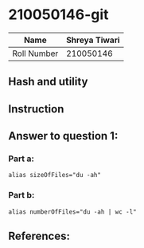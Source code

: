 # 210050146-git

| Name         | Shreya Tiwari |
|--------------|---------------|
| Roll Number  |  210050146    |

## Hash and utility

## Instruction

## Answer to question 1:

### Part a:

`alias sizeOfFiles="du -ah"`

### Part b:

`alias numberOfFiles="du -ah | wc -l"`

## References:
